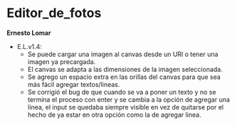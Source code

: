 # Editor_de_fotos

**Ernesto Lomar**

- E.L.v1.4:
  - Se puede cargar una imagen al canvas desde un URl o tener una imagen ya precargada.
  - El canvas se adapta a las dimensiones de la imagen seleccionada.
  - Se agrego un espacio extra en las orillas del canvas para que sea más fácil agregar textos/lineas.
  - Se corrigió el bug de que cuando se va a poner un texto y no se termina el proceso con enter y se cambia a la opción de agregar una  linea, el input se quedaba siempre visible en vez de quitarse por el hecho de ya estar en otra opción como la de agregar linea.